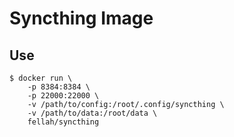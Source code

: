 # Syncthing Image

## Use

```
$ docker run \
	-p 8384:8384 \
	-p 22000:22000 \
	-v /path/to/config:/root/.config/syncthing \
	-v /path/to/data:/root/data \
	fellah/syncthing
```
